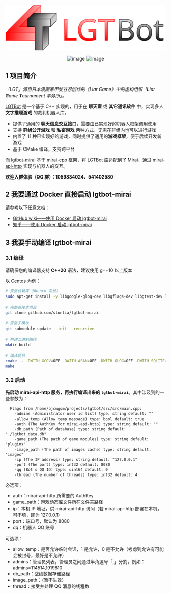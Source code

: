 <div align="center">

![Logo](https://github.com/Slontia/lgtbot/blob/master/images/gradient_logo_text.svg)

![image](https://img.shields.io/badge/author-slontia-blue.svg) ![image](https://img.shields.io/badge/language-c++20-green.svg)

</div>

## 1 项目简介

*「LGT」源自日本漫画家甲斐谷忍创作的《Liar Game》中的虚构组织「**L**iar **G**ame **T**ournament 事务所」。*

[LGTBot](https://github.com/Slontia/lgtbot) 是一个基于 C++ 实现的，用于在 **聊天室** 或 **其它通讯软件** 中，实现多人 **文字推理游戏** 的裁判机器人库。

- 提供了通用的 **聊天信息交互接口**，需要由已实现好的机器人框架调用使用
- 支持 **群组公开游戏** 和 **私密游戏** 两种方式，无需在群组内也可以进行游戏
- 内置了 11 种已实现好的游戏，同时提供了通用的**游戏框架**，便于后续开发新游戏
- 基于 CMake 编译，支持跨平台

而 [lgtbot-mirai](https://github.com/Slontia/lgtbot-mirai) 基于 [mirai-cpp](https://github.com/cyanray/mirai-cpp) 框架，将 LGTBot 库适配到了 Mirai，通过 [mirai-api-http](https://github.com/project-mirai/mirai-api-http) 实现与机器人的交互。

**欢迎入群体验（QQ 群）：1059834024、541402580**

## 2 我要通过 Docker 直接启动 lgtbot-mirai

请参考以下任意文档：

- [GitHub wiki——使用 Docker 启动 lgtbot-mirai](https://github.com/Slontia/lgtbot-mirai/wiki/%E4%BD%BF%E7%94%A8-Docker-%E5%90%AF%E5%8A%A8-lgtbot-mirai)
- [知乎——使用 Docker 启动 lgtbot-mirai](https://zhuanlan.zhihu.com/p/527454141)

## 3 我要手动编译 lgtbot-mirai

### 3.1 编译

请确保您的编译器支持 **C++20** 语法，建议使用 g++10 以上版本

以 Centos 为例：

``` bash
# 安装依赖库（Ubuntu 系统）
sudo apt-get install -y libgoogle-glog-dev libgflags-dev libgtest-dev libsqlite3-dev libqt5webkit5-dev

# 完整克隆本项目
git clone github.com/slontia/lgtbot-mirai

# 安装子模块
git submodule update --init --recursive

# 构建二进制路径
mkdir build

# 编译项目
cmake .. -DWITH_GCOV=OFF -DWITH_ASAN=OFF -DWITH_GLOG=OFF -DWITH_SQLITE=ON -DWITH_TEST=OFF -DWITH_SIMULATOR=ON -DWITH_GAMES=ON
make

```

### 3.2 启动

**先启动 mirai-api-http 服务，再执行编译出来的 `lgtbot-mirai`**。其中涉及到的一些参数为：

```
  Flags from /home/bjcwgqm/projects/lgtbot/src/src/main.cpp:
    -admins (Administrator user id list) type: string default: ""
    -allow_temp (Allow temp message) type: bool default: true
    -auth (The AuthKey for mirai-api-http) type: string default: ""
    -db_path (Path of database) type: string default: "./lgtbot_data.db"
    -game_path (The path of game modules) type: string default: "plugins"
    -image_path (The path of images cache) type: string default: "images"
    -ip (The IP address) type: string default: "127.0.0.1"
    -port (The port) type: int32 default: 8080
    -qq (Bot's QQ ID) type: uint64 default: 0
    -thread (The number of threads) type: int32 default: 4
```


必选项：

- auth：mirai-api-http 所需要的 AuthKey
- game_path：游戏动态库文件所在文件夹路径
- ip：本机 IP 地址，供 mirai-api-http 访问（若 mirai-api-http 部署在本机，可不填，即为 127.0.0.1）
- port：端口号，默认为 8080
- qq：机器人 QQ 账号

可选项：

- allow_temp：是否允许临时会话，1 是允许，0 是不允许（考虑到允许有可能会被封号，最好是不允许）
- admins：管理员列表，管理员之间通过半角逗号「,」分割，例如：admins=114514,1919810
- db_path：战绩数据存储路径
- image_path：（暂不生效）
- thread：接受并处理 QQ 消息的线程数
